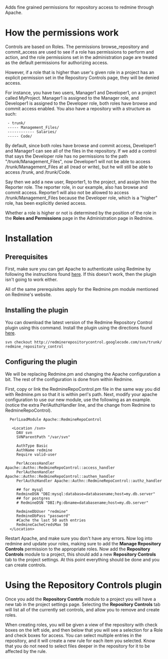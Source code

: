 Adds fine grained permissions for repository access to redmine through Apache.


# How the permissions work #

Controls are based on Roles. The permissions browse\_repository and commit\_access are used to see if a role has permissions to perform and action, and the role permissions set in the administration page are treated as the default permissions for authorizing access.

However, if a role that is higher than user's given role in a project has an explicit permission set in the Repository Controls page, they will be denied access.

For instance, you have two users, Manager1 and Developer1, on a project called MyProject. Manager1 is assigned to the Manager role, and Developer1 is assigned to the Developer role, both roles have browse and commit access enabled. You also have a repository with a structure as such:

```
 - trunk/
 ----- Management_Files/
 ------------ Salaries/
 ----- Code/
```

By default, since both roles have browse and commit access, Developer1 and Manager1 can see all of the files in the repository. If we add a control that says the Developer role has no permissions to the path "/trunk/Management\_Files", now Developer1 will not be able to access /trunk/Management\_Files at all (read or write), but he will still be able to access /trunk, and /trunk/Code.

Say then we add a new user, Reporter1, to the project, and assign him the Reporter role. The reporter role, in our example, also has browse and commit access. Reporter1 will also not be allowed to access /trunk/Management\_Files because the Developer role, which is a "higher" role, has been explicitly denied access.

Whether a role is higher or not is determined by the position of the role in the **Roles and Permissions** page in the Administration page in Redmine.

# Installation #

## Prerequisites ##

First, make sure you can get Apache to authenticate using Redmine by following the instructions found [here](http://www.redmine.org/wiki/redmine/Repositories_access_control_with_apache_mod_dav_svn_and_mod_perl). If this doesn't work, then the plugin isn't going to work either.

All of the same prerequisites apply for the Redmine.pm module mentioned on Redmine's website.

## Installing the plugin ##

You can download the latest version of the Redmine Repository Control plugin using this command. Install the plugin using the directions found [here](http://www.redmine.org/wiki/redmine/Plugins).

```
svn checkout http://redminerepositorycontrol.googlecode.com/svn/trunk/ redmine_repository_control
```

## Configuring the plugin ##

We will be replacing Redmine.pm and changing the Apache configuration a bit. The rest of the configuration is done from within Redmine.

First, copy or link the RedmineRepoControl.pm file in the same way you did with Redmine.pm so that it is within perl's path. Next, modify your apache configuration to use our new module, use the following as an example. (notice the extra PerlAuthzHandler line, and the change from Redmine to RedmineRepoControl).

```
  PerlLoadModule Apache::RedmineRepoControl

   <Location /svn>
     DAV svn
     SVNParentPath "/var/svn" 

     AuthType Basic
     AuthName redmine
     Require valid-user

     PerlAccessHandler Apache::Authn::RedmineRepoControl::access_handler
     PerlAuthenHandler Apache::Authn::RedmineRepoControl::authen_handler
     PerlAuthzHandler Apache::Authn::RedmineRepoControl::authz_handler

     ## for mysql
     RedmineDSN "DBI:mysql:database=databasename;host=my.db.server" 
     ## for postgres
     # RedmineDSN "DBI:Pg:dbname=databasename;host=my.db.server" 

     RedmineDbUser "redmine" 
     RedmineDbPass "password" 
     #Cache the last 50 auth entries
     RedmineCacheCredsMax 50
  </Location>
```

Restart Apache, and make sure you don't have any errors. Now log into redmine and update your roles, making sure to add the **Manage Repository Controls** permission to the appropriate roles. Now add the **Repository Controls** module to a project, this should add a new **Repository Controls** tab to the project settings. At this point everything should be done and you can create controls.

# Using the Repository Controls plugin #

Once you add the **Repository Contrls** module to a project you will have a new tab in the project settings page. Selecting the **Repository Controls** tab will list all of the currently set controls, and allow you to remove and create roles.

When creating roles, you will be given a view of the repository with check boxes on the left side, and then below that you will see a selection for a Role and check boxes for access. You can select multiple entries in the repository, and it will create a new rule for each item you selected. Know that you do not need to select files deeper in the repository for it to be affected by the rule.